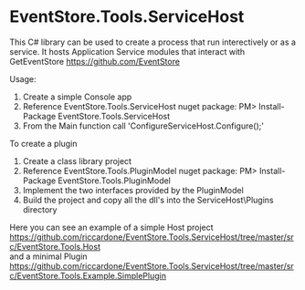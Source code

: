 # EventStore.Tools.ServiceHost
This C# library can be used to create a process that run interectively or as a service. It hosts Application Service modules that interact with GetEventStore https://github.com/EventStore  
  
Usage:  
1) Create a simple Console app  
2) Reference EventStore.Tools.ServiceHost nuget package: PM> Install-Package EventStore.Tools.ServiceHost  
3) From the Main function call 'ConfigureServiceHost.Configure();' 

To create a plugin  
1) Create a class library project 
2) Reference EventStore.Tools.PluginModel nuget package: PM> Install-Package EventStore.Tools.PluginModel  
3) Implement the two interfaces provided by the PluginModel  
4) Build the project and copy all the dll's into the ServiceHost\Plugins directory  
  
Here you can see an example of a simple Host project   https://github.com/riccardone/EventStore.Tools.ServiceHost/tree/master/src/EventStore.Tools.Host  
and a minimal Plugin  
https://github.com/riccardone/EventStore.Tools.ServiceHost/tree/master/src/EventStore.Tools.Example.SimplePlugin 
